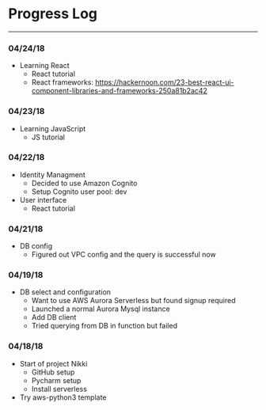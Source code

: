 # Progress Log
---
### 04/24/18
- Learning React
  - React tutorial
  - React frameworks: https://hackernoon.com/23-best-react-ui-component-libraries-and-frameworks-250a81b2ac42

### 04/23/18
- Learning JavaScript
  - JS tutorial

### 04/22/18
- Identity Managment
  - Decided to use Amazon Cognito
  - Setup Cognito user pool: dev
- User interface
  - React tutorial

### 04/21/18
- DB config
  - Figured out VPC config and the query is successful now

### 04/19/18
- DB select and configuration
  - Want to use AWS Aurora Serverless but found signup required
  - Launched a normal Aurora Mysql instance
  - Add DB client
  - Tried querying from DB in function but failed

### 04/18/18
- Start of project Nikki
  - GitHub setup
  - Pycharm setup
  - Install serverless
- Try aws-python3 template